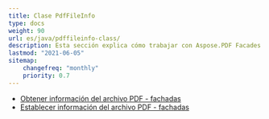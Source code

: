 ```yaml
---
title: Clase PdfFileInfo
type: docs
weight: 90
url: es/java/pdffileinfo-class/
description: Esta sección explica cómo trabajar con Aspose.PDF Facades utilizando la clase PdfFileInfo.
lastmod: "2021-06-05"
sitemap:
    changefreq: "monthly"
    priority: 0.7
---
```


- [Obtener información del archivo PDF - fachadas](/pdf/java/get-pdf-information/)
- [Establecer información del archivo PDF - fachadas](/pdf/java/set-pdf-information/)